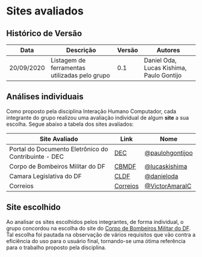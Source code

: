 # Sites avaliados

## Histórico de Versão 
| Data | Descrição | Versão | Autores |
| -------- | -------- | -------- | -------- |
| 20/09/2020 | Listagem de ferramentas utilizadas pelo grupo | 0.1 | Daniel Oda, Lucas Kishima, Paulo Gontijo |

## Análises individuais
Como proposto pela disciplina Interação Humano Computador, cada integrante do grupo realizou uma avaliação individual de algum **site** a sua escolha. Segue abaixo a tabela dos sites avaliados:

|Site Avaliado | Link |Nome |
|----------------|-------|-------------|
| Portal do Documento Eletrônico do Contribuinte - DEC |[DEC](dec.fazenda.df.gov.br) |[@paulohgontijoo](https://github.com/paulohgontijoo)|
| Corpo de Bombeiros Militar do DF | [CBMDF](https://www.cbm.df.gov.br/)|[@lucaskishima](https://github.com/lucaskishima)  |
| Camara Legislativa do DF | [CLDF](https://www.cl.df.gov.br/) |[@danieloda](https://github.com/danieloda)|
| Correios | [Correios](correios.com.br) | [@VictorAmaralC](https://github.com/VictorAmaralC) |



## Site escolhido
Ao analisar os sites escolhidos pelos integrantes, de forma individual, o grupo concordou na escolha do site do [Corpo de Bombeiros Militar do DF](https://www.cbm.df.gov.br/). Tal escolha foi pautada na observação de vários requisitos que vão contra a eficiência do uso para o usuário final, tornando-se uma ótima referência para o trabalho proposto pela disciplina. 
